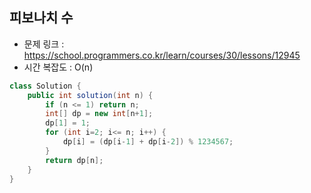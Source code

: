 ## 피보나치 수
* 문제 링크 : https://school.programmers.co.kr/learn/courses/30/lessons/12945
* 시간 복잡도 : O(n)
```java
class Solution {
    public int solution(int n) {
        if (n <= 1) return n;
        int[] dp = new int[n+1];
        dp[1] = 1;
        for (int i=2; i<= n; i++) {
            dp[i] = (dp[i-1] + dp[i-2]) % 1234567;
        }
        return dp[n];
    }
}
```
